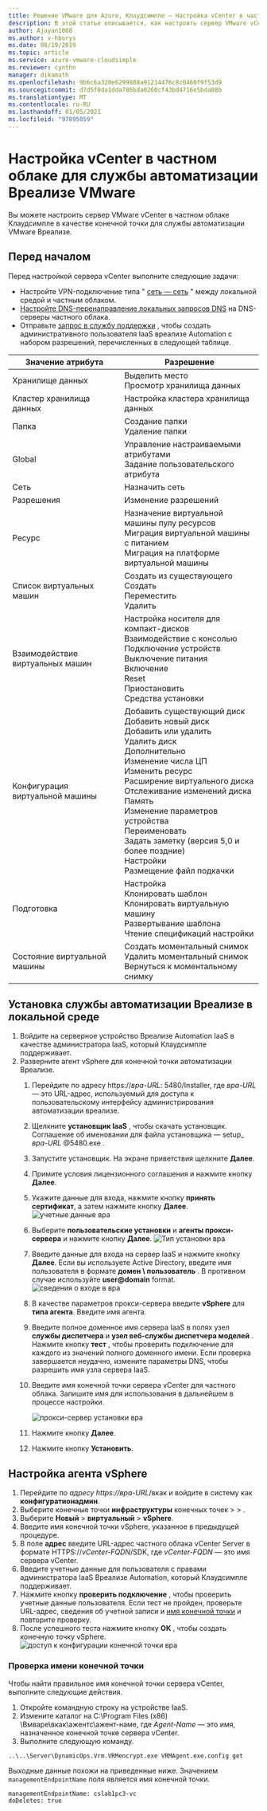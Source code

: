 ```yaml
---
title: Решение VMware для Azure, Клаудсимпле — Настройка vCenter в частном облаке для службы автоматизации Вреализе
description: В этой статье описывается, как настроить сервер VMware vCenter в частном облаке Клаудсимпле в качестве конечной точки для службы автоматизации VMware Вреализе.
author: Ajayan1008
ms.author: v-hborys
ms.date: 08/19/2019
ms.topic: article
ms.service: azure-vmware-cloudsimple
ms.reviewer: cynthn
manager: dikamath
ms.openlocfilehash: 9b6c6a320e6299808a91214476c8c0460f9f53d9
ms.sourcegitcommit: d7d5f0da1dda786bda0260cf43bd4716e5bda08b
ms.translationtype: MT
ms.contentlocale: ru-RU
ms.lasthandoff: 01/05/2021
ms.locfileid: "97895059"
---
```

# <a name="set-up-vcenter-on-your-private-cloud-for-vmware-vrealize-automation"></a>Настройка vCenter в частном облаке для службы автоматизации Вреализе VMware

Вы можете настроить сервер VMware vCenter в частном облаке Клаудсимпле в качестве конечной точки для службы автоматизации VMware Вреализе.

## <a name="before-you-begin"></a>Перед началом

Перед настройкой сервера vCenter выполните следующие задачи:

* Настройте VPN-подключение типа " [сеть — сеть](vpn-gateway.md#set-up-a-site-to-site-vpn-gateway) " между локальной средой и частным облаком.
* [Настройте DNS-перенаправление локальных запросов DNS](on-premises-dns-setup.md) на DNS-серверы частного облака.
* Отправьте [запрос в службу поддержки](https://portal.azure.com/#blade/Microsoft_Azure_Support/HelpAndSupportBlade/newsupportrequest) , чтобы создать административного пользователя IaaS вреализе Automation с набором разрешений, перечисленных в следующей таблице.

| Значение атрибута | Разрешение |
------------ | ------------- |  
| Хранилище данных |  Выделить место <br> Просмотр хранилища данных |
| Кластер хранилища данных | Настройка кластера хранилища данных |
| Папка | Создание папки <br>Удаление папки |
| Global |  Управление настраиваемыми атрибутами<br>Задание пользовательского атрибута |
| Сеть | Назначить сеть |
| Разрешения | Изменение разрешений |
| Ресурс | Назначение виртуальной машины пулу ресурсов<br>Миграция виртуальной машины с питанием<br>Миграция на платформе виртуальной машины |
| Список виртуальных машин |  Создать из существующего<br>Создать<br>Переместить<br>Удалить | 
| Взаимодействие виртуальных машин |  Настройка носителя для компакт-дисков<br>Взаимодействие с консолью<br>Подключение устройств<br>Выключение питания<br>Включение<br>Reset<br>Приостановить<br>Средства установки | 
| Конфигурация виртуальной машины |  Добавить существующий диск<br>Добавить новый диск<br>Добавить или удалить<br>Удалить диск<br>Дополнительно<br>Изменение числа ЦП<br>Изменить ресурс<br>Расширение виртуального диска<br>Отслеживание изменений диска<br>Память<br>Изменение параметров устройства<br>Переименовать<br>Задать заметку (версия 5,0 и более поздние)<br>Настройки<br>Размещение файл подкачки |
| Подготовка |  Настройка<br>Клонировать шаблон<br>Клонировать виртуальную машину<br>Развертывание шаблона<br>Чтение спецификаций настройки |
| Состояние виртуальной машины | Создать моментальный снимок<br>Удалить моментальный снимок<br>Вернуться к моментальному снимку |

## <a name="install-vrealize-automation-in-your-on-premises-environment"></a>Установка службы автоматизации Вреализе в локальной среде

1. Войдите на серверное устройство Вреализе Automation IaaS в качестве администратора IaaS, который Клаудсимпле поддерживает.
2. Разверните агент vSphere для конечной точки автоматизации Вреализе.
    1. Перейдите по адресу https://*вра-URL*: 5480/Installer, где *вра-URL* — это URL-адрес, используемый для доступа к пользовательскому интерфейсу администрирования автоматизации вреализе.
    2. Щелкните **установщик IaaS** , чтобы скачать установщик.<br>
    Соглашение об именовании для файла установщика — setup_ *вра-URL* @5480.exe .
    3. Запустите установщик. На экране приветствия щелкните **Далее**.
    4. Примите условия лицензионного соглашения и нажмите кнопку **Далее**.
    5. Укажите данные для входа, нажмите кнопку **принять сертификат**, а затем нажмите кнопку **Далее**.
    ![учетные данные вра](media/configure-vra-endpoint-login.png)
    6. Выберите **пользовательские установки** и **агенты прокси-сервера** и нажмите кнопку **Далее**.
    ![Тип установки вра](media/configure-vra-endpoint-install-type.png)
    7. Введите данные для входа на сервер IaaS и нажмите кнопку **Далее**. Если вы используете Active Directory, введите имя пользователя в формате **домен \ пользователь** . В противном случае используйте **user@domain** format.
    ![сведения о входе в вра](media/configure-vra-endpoint-account.png)
    8. В качестве параметров прокси-сервера введите **vSphere** для **типа агента**. Введите имя агента.
    9. Введите полное доменное имя сервера IaaS в полях узел **службы диспетчера** и **узел веб-службы диспетчера моделей** . Нажмите кнопку **тест** , чтобы проверить подключение для каждого из значений полного доменного имени. Если проверка завершается неудачно, измените параметры DNS, чтобы разрешить имя узла сервера IaaS.
    10. Введите имя конечной точки сервера vCenter для частного облака. Запишите имя для использования в дальнейшем в процессе настройки.

        ![прокси-сервер установки вра](media/configure-vra-endpoint-proxy.png)

    11. Нажмите кнопку **Далее**.
    12. Нажмите кнопку **Установить**.

## <a name="configure-the-vsphere-agent"></a>Настройка агента vSphere

1. Перейдите по *адресу https://вра-URL*/вкак и войдите в систему как **конфигуратионадмин**.
2. Выберите конечные точки **инфраструктуры** конечных точек  >    >  .
3. Выберите **Новый**  >  **виртуальный**  >  **vSphere**.
4. Введите имя конечной точки vSphere, указанное в предыдущей процедуре.
5. В поле **адрес** введите URL-адрес частного облака vCenter Server в формате HTTPS://*vCenter-FQDN*/SDK, где *vCenter-FQDN* — это имя сервера vCenter.
6. Введите учетные данные для пользователя с правами администратора IaaS Вреализе Automation, который Клаудсимпле поддерживает.
7. Нажмите кнопку **проверить подключение** , чтобы проверить учетные данные пользователя. Если тест не пройден, проверьте URL-адрес, сведения об учетной записи и [имя конечной точки](#verify-the-endpoint-name) и повторите проверку.
8. После успешного теста нажмите кнопку **ОК** , чтобы создать конечную точку vSphere.
    ![доступ к конфигурации конечной точки вра](media/configure-vra-endpoint-vra-edit.png)

### <a name="verify-the-endpoint-name"></a>Проверка имени конечной точки

Чтобы найти правильное имя конечной точки сервера vCenter, выполните следующие действия.

1. Откройте командную строку на устройстве IaaS.
2. Измените каталог на C:\Program Files (x86) \Вмваре\вкак\ажентс\ажент-наме, где *Agent-Name* — это имя, назначенное конечной точке сервера vCenter.
3. Выполните следующую команду.

```
..\..\Server\DynamicOps.Vrm.VRMencrypt.exe VRMAgent.exe.config get
```

Выходные данные похожи на приведенные ниже. Значением `managementEndpointName` поля является имя конечной точки.

```
managementEndpointName: cslab1pc3-vc
doDeletes: true
```
